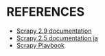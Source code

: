 # REFERENCES

- [Scrapy 2.9 documentation](https://docs.scrapy.org/en/latest/index.html)
- [Scrapy 2.5 documentation ja](https://scrapy-docs-ja.readthedocs.io/ja/latest/index.html)
- [Scrapy Playbook](https://scrapeops.io/python-scrapy-playbook/)
